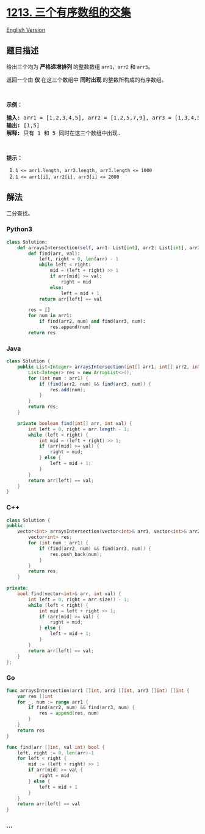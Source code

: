 # [1213. 三个有序数组的交集](https://leetcode-cn.com/problems/intersection-of-three-sorted-arrays)

[English Version](https://github.com/yanglr/leetcode-ac/blob/master/assets/1200-1299/1213.Intersection%20of%20Three%20Sorted%20Arrays/README_EN.md)

## 题目描述

<!-- 这里写题目描述 -->

<p>给出三个均为 <strong>严格递增排列 </strong>的整数数组&nbsp;<code>arr1</code>，<code>arr2</code> 和&nbsp;<code>arr3</code>。</p>

<p>返回一个由&nbsp;<strong>仅 </strong>在这三个数组中&nbsp;<strong>同时出现&nbsp;</strong>的整数所构成的有序数组。</p>

<p>&nbsp;</p>

<p><strong>示例：</strong></p>

<pre><strong>输入: </strong>arr1 = [1,2,3,4,5], arr2 = [1,2,5,7,9], arr3 = [1,3,4,5,8]
<strong>输出: </strong>[1,5]
<strong>解释: </strong>只有 1 和 5 同时在这三个数组中出现.
</pre>

<p>&nbsp;</p>

<p><strong>提示：</strong></p>

<ol>
	<li><code>1 &lt;= arr1.length, arr2.length, arr3.length &lt;= 1000</code></li>
	<li><code>1 &lt;= arr1[i], arr2[i], arr3[i] &lt;= 2000</code></li>
</ol>


## 解法

<!-- 这里可写通用的实现逻辑 -->

二分查找。

<!-- tabs:start -->

### **Python3**

<!-- 这里可写当前语言的特殊实现逻辑 -->

```python
class Solution:
    def arraysIntersection(self, arr1: List[int], arr2: List[int], arr3: List[int]) -> List[int]:
        def find(arr, val):
            left, right = 0, len(arr) - 1
            while left < right:
                mid = (left + right) >> 1
                if arr[mid] >= val:
                    right = mid
                else:
                    left = mid + 1
            return arr[left] == val

        res = []
        for num in arr1:
            if find(arr2, num) and find(arr3, num):
                res.append(num)
        return res
```

### **Java**

<!-- 这里可写当前语言的特殊实现逻辑 -->

```java
class Solution {
    public List<Integer> arraysIntersection(int[] arr1, int[] arr2, int[] arr3) {
        List<Integer> res = new ArrayList<>();
        for (int num : arr1) {
            if (find(arr2, num) && find(arr3, num)) {
                res.add(num);
            }
        }
        return res;
    }

    private boolean find(int[] arr, int val) {
        int left = 0, right = arr.length - 1;
        while (left < right) {
            int mid = (left + right) >> 1;
            if (arr[mid] >= val) {
                right = mid;
            } else {
                left = mid + 1;
            }
        }
        return arr[left] == val;
    }
}
```

### **C++**

```cpp
class Solution {
public:
    vector<int> arraysIntersection(vector<int>& arr1, vector<int>& arr2, vector<int>& arr3) {
        vector<int> res;
        for (int num : arr1) {
            if (find(arr2, num) && find(arr3, num)) {
                res.push_back(num);
            }
        }
        return res;
    }

private:
    bool find(vector<int>& arr, int val) {
        int left = 0, right = arr.size() - 1;
        while (left < right) {
            int mid = left + right >> 1;
            if (arr[mid] >= val) {
                right = mid;
            } else {
                left = mid + 1;
            }
        }
        return arr[left] == val;
    }
};
```

### **Go**

```go
func arraysIntersection(arr1 []int, arr2 []int, arr3 []int) []int {
	var res []int
	for _, num := range arr1 {
		if find(arr2, num) && find(arr3, num) {
			res = append(res, num)
		}
	}
	return res
}

func find(arr []int, val int) bool {
	left, right := 0, len(arr)-1
	for left < right {
		mid := (left + right) >> 1
		if arr[mid] >= val {
			right = mid
		} else {
			left = mid + 1
		}
	}
	return arr[left] == val
}
```

### **...**

```

```

<!-- tabs:end -->
